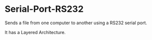 Serial-Port-RS232
=================

Sends a file from one computer to another using a RS232 serial port.

It has a Layered Architecture.
